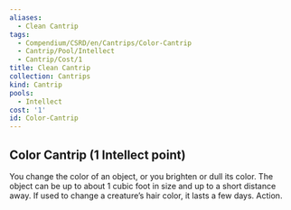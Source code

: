 ```yaml
---
aliases:
  - Clean Cantrip
tags:
  - Compendium/CSRD/en/Cantrips/Color-Cantrip
  - Cantrip/Pool/Intellect
  - Cantrip/Cost/1
title: Clean Cantrip
collection: Cantrips
kind: Cantrip
pools:
  - Intellect
cost: '1'
id: Color-Cantrip
---
```

## Color Cantrip (1 Intellect point)  
You change the color of an object, or you brighten or dull its color. The object can be up to about 1 cubic foot in size and up to a short distance away. If used to change a creature’s hair color, it lasts a few days. Action.   
  
